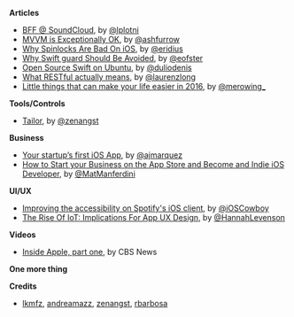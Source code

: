 **Articles**


* [BFF @ SoundCloud](https://www.thoughtworks.com/insights/blog/bff-soundcloud), by [@lplotni](http://twitter.com/lplotni)
* [MVVM is Exceptionally OK](https://ashfurrow.com/blog/mvvm-is-exceptionally-ok/), by [@ashfurrow](https://twitter.com/ashfurrow)
* [Why Spinlocks Are Bad On iOS](http://engineering.postmates.com/Spinlocks-Considered-Harmful-On-iOS/), by [@eridius](https://twitter.com/eridius)
* [Why Swift guard Should Be Avoided](https://medium.com/swift-programming/why-swift-guard-should-be-avoided-484cfc2603c5#.14aq431d1), by [@eofster](https://twitter.com/eofster)
* [Open Source Swift on Ubuntu](https://medium.com/@duliodenis/open-source-swift-on-ubuntu-6a01f4a32e4b#.llvd4o1tg), by [@duliodenis](https://twitter.com/duliodenis)
* [What RESTful actually means](https://codewords.recurse.com/issues/five/what-restful-actually-means), by [@laurenzlong](https://twitter.com/laurenzlong)
* [Little things that can make your life easier in 2016](http://merowing.info/2015/12/little-things-that-can-make-your-life-easier-in-2016/), by [@merowing_](https://twitter.com/merowing_)

**Tools/Controls**

* [Tailor](https://github.com/zenangst/Tailor), by [@zenangst](https://twitter.com/zenangst)

**Business**

* [Your startup’s first iOS App](https://medium.com/ninjarobot-apps/your-new-ios-app-ed46aba15154#.b8uqhg9fn), by [@ajmarquez](https://twitter.com/ajmarquez)
* [How to Start your Business on the App Store and Become and Indie iOS Developer](http://matteomanferdini.com/how-to-start-your-business-on-the-app-store-and-become-an-indie-ios-developer/), by [@MatManferdini](https://twitter.com/MatManferdini)


**UI/UX**

* [Improving the accessibility on Spotify's iOS client](https://labs.spotify.com/2015/11/11/improving-the-accessibility-on-our-ios-client/), by [@iOSCowboy](http:s//twitter.com/iOSCowboy)
* [The Rise Of IoT: Implications For App UX Design](https://blog.appsee.com/blog/2015/12/21/the-rise-of-iot-implications-for-app-ux-design/), by [@HannahLevenson](https://twitter.com/HannahLevenson)

**Videos**

* [Inside Apple, part one](http://www.cbsnews.com/videos/inside-apple-part-one/), by CBS News

**One more thing**


**Credits**

* [lkmfz](https://github.com/lkmfz), [andreamazz](https://github.com/andreamazz), [zenangst](https://github.com/zenangst), [rbarbosa](https://github.com/rbarbosa) 
